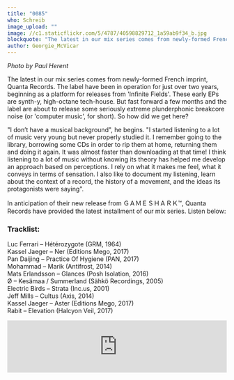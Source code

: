 ```yaml
---
title: "0085"
who: Schreib
image_upload: ""
image: //c1.staticflickr.com/5/4787/40598829712_1a59ab9f34_b.jpg
blockquote: "The latest in our mix series comes from newly-formed French imprint, Quanta Records. The label have been in operation for just over two years, beginning as a platform for releases from 'Infinite Fields'. These early EPs are synth-y, high-octane tech-house. But fast forward a few months and the label are about to release some seriously extreme plunderphonic breakcore noise (or 'computer music', for short). So how did we get here? "
author: Georgie_McVicar
---
```

_Photo by Paul Herent_ 

The latest in our mix series comes from newly-formed French imprint, Quanta Records. The label have been in operation for just over two years, beginning as a platform for releases from 'Infinite Fields'. These early EPs are synth-y, high-octane tech-house. But fast forward a few months and the label are about to release some seriously extreme plunderphonic breakcore noise (or 'computer music', for short). So how did we get here? 

"I don’t have a musical background", he begins. "I started listening to a lot of music very young but never properly studied it. I remember going to the library, borrowing some CDs in order to rip them at home, returning them and doing it again. It was almost faster than downloading at that time! I think listening to a lot of music without knowing its theory has helped me develop an approach based on perceptions. I rely on what it makes me feel, what it conveys in terms of sensation. I also like to document my listening, learn about the context of a record, the history of a movement, and the ideas its protagonists were saying". 

In anticipation of their new release from ＧＡＭＥＳＨＡＲＫ™, Quanta Records have provided the latest installment of our mix series. Listen below: 

### Tracklist:

Luc Ferrari – Hétérozygote (GRM, 1964) <br>
Kassel Jaeger – Ner (Editions Mego, 2017)<br>
Pan Daijing – Practice Of Hygiene (PAN, 2017)<br>
Mohammad – Marik (Antifrost, 2014)<br>
Mats Erlandsson – Glances (Posh Isolation, 2016)<br>
Ø – Kesämaa / Summerland (Sähkö Recordings, 2005)<br>
Electric Birds – Strata (Inc.us, 2001)<br>
Jeff Mills – Cultus (Axis, 2014)<br>
Kassel Jaeger – Aster (Editions Mego, 2017)<br>
Rabit – Elevation (Halcyon Veil, 2017)<br>

<iframe width="100%" height="120" src="https://www.mixcloud.com/widget/iframe/?hide_cover=1&light=1&feed=%2Fstraylandings%2F0085-quanta-records%2F" frameborder="0" ></iframe>
